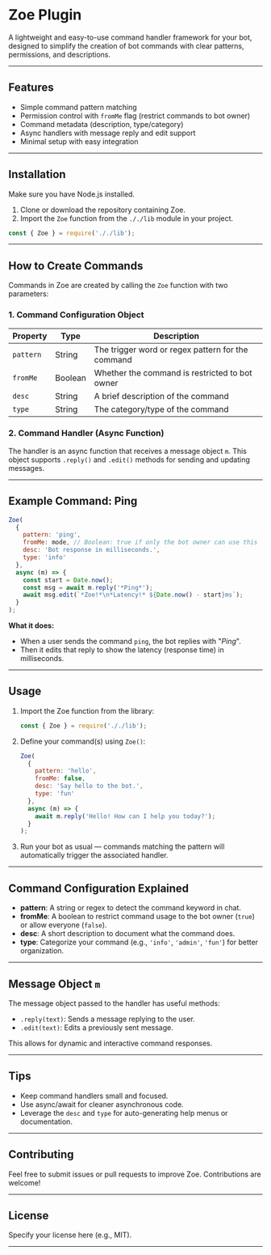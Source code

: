 
# Zoe Plugin

A lightweight and easy-to-use command handler framework for your bot, designed to simplify the creation of bot commands with clear patterns, permissions, and descriptions.

---

## Features

- Simple command pattern matching
- Permission control with `fromMe` flag (restrict commands to bot owner)
- Command metadata (description, type/category)
- Async handlers with message reply and edit support
- Minimal setup with easy integration

---

## Installation

Make sure you have Node.js installed.

1. Clone or download the repository containing Zoe.
2. Import the `Zoe` function from the `././lib` module in your project.

```js
const { Zoe } = require('././lib');
```

---

## How to Create Commands

Commands in Zoe are created by calling the `Zoe` function with two parameters:

### 1. Command Configuration Object

| Property | Type    | Description                                         |
| -------- | ------- | ------------------------------------------------- |
| `pattern`| String  | The trigger word or regex pattern for the command |
| `fromMe` | Boolean | Whether the command is restricted to bot owner    |
| `desc`   | String  | A brief description of the command                 |
| `type`   | String  | The category/type of the command                    |

### 2. Command Handler (Async Function)

The handler is an async function that receives a message object `m`. This object supports `.reply()` and `.edit()` methods for sending and updating messages.

---

## Example Command: Ping

```js
Zoe(
  {
    pattern: 'ping',
    fromMe: mode, // Boolean: true if only the bot owner can use this
    desc: 'Bot response in milliseconds.',
    type: 'info'
  },
  async (m) => {
    const start = Date.now();
    const msg = await m.reply('*Ping*');
    await msg.edit(`*Zoe!*\n*Latency!* ${Date.now() - start}ms`);
  }
);
```

**What it does:**

- When a user sends the command `ping`, the bot replies with "*Ping*".
- Then it edits that reply to show the latency (response time) in milliseconds.

---

## Usage

1. Import the Zoe function from the library:

   ```js
   const { Zoe } = require('././lib');
   ```

2. Define your command(s) using `Zoe()`:

   ```js
   Zoe(
     {
       pattern: 'hello',
       fromMe: false,
       desc: 'Say hello to the bot.',
       type: 'fun'
     },
     async (m) => {
       await m.reply('Hello! How can I help you today?');
     }
   );
   ```

3. Run your bot as usual — commands matching the pattern will automatically trigger the associated handler.

---

## Command Configuration Explained

- **pattern**: A string or regex to detect the command keyword in chat.
- **fromMe**: A boolean to restrict command usage to the bot owner (`true`) or allow everyone (`false`).
- **desc**: A short description to document what the command does.
- **type**: Categorize your command (e.g., `'info'`, `'admin'`, `'fun'`) for better organization.

---

## Message Object `m`

The message object passed to the handler has useful methods:

- `.reply(text)`: Sends a message replying to the user.
- `.edit(text)`: Edits a previously sent message.

This allows for dynamic and interactive command responses.

---

## Tips

- Keep command handlers small and focused.
- Use async/await for cleaner asynchronous code.
- Leverage the `desc` and `type` for auto-generating help menus or documentation.

---

## Contributing

Feel free to submit issues or pull requests to improve Zoe. Contributions are welcome!

---

## License

Specify your license here (e.g., MIT).

---
